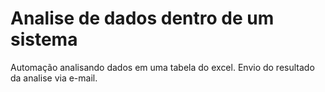 # Analise de dados dentro de um sistema
Automação analisando dados em uma tabela do excel.
Envio do resultado da analise via e-mail.
